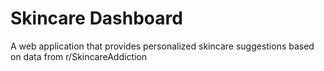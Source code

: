 # Skincare Dashboard

A web application that provides personalized skincare suggestions based on data from r/SkincareAddiction

